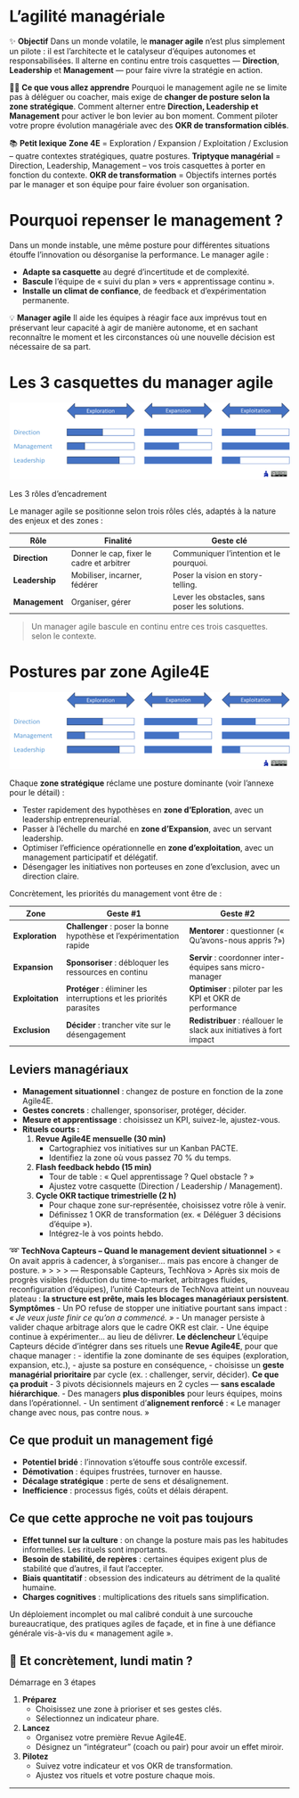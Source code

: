 # L’agilité managériale



✨ **Objectif** Dans un monde volatile, le **manager agile** n’est plus simplement un pilote : il est l’architecte et le catalyseur d’équipes autonomes et responsabilisées. Il alterne en continu entre trois casquettes — **Direction**, **Leadership** et **Management** — pour faire vivre la stratégie en action.

🧑‍🎓 **Ce que vous allez apprendre** Pourquoi le management agile ne se limite pas à déléguer ou coacher, mais exige de **changer de posture selon la zone stratégique**. Comment alterner entre **Direction, Leadership et Management** pour activer le bon levier au bon moment. Comment piloter votre propre évolution managériale avec des **OKR de transformation ciblés**.

📚 **Petit lexique** **Zone 4E** = Exploration / Expansion / Exploitation / Exclusion – quatre contextes stratégiques, quatre postures. **Triptyque managérial** = Direction, Leadership, Management – vos trois casquettes à porter en fonction du contexte. **OKR de transformation** = Objectifs internes portés par le manager et son équipe pour faire évoluer son organisation.

# Pourquoi repenser le management ?

Dans un monde instable, une même posture pour différentes situations étouffe l’innovation ou désorganise la performance. Le manager agile :

- **Adapte sa casquette** au degré d’incertitude et de complexité.
- **Bascule** l’équipe de « suivi du plan » vers « apprentissage continu ».
- **Installe** **un climat de confiance**, de feedback et d’expérimentation permanente.

💡 **Manager agile** Il aide les équipes à réagir face aux imprévus tout en préservant leur capacité à agir de manière autonome, et en sachant reconnaître le moment et les circonstances où une nouvelle décision est nécessaire de sa part.

# Les 3 casquettes du manager agile

![Les 3 rôles d’encadrement](image.png)

Les 3 rôles d’encadrement

Le manager agile se positionne selon trois rôles clés, adaptés à la nature des enjeux et des zones :

| Rôle | Finalité | Geste clé |
| --- | --- | --- |
| **Direction** | Donner le cap, fixer le cadre et arbitrer | Communiquer l’intention et le pourquoi. |
| **Leadership** | Mobiliser, incarner, fédérer | Poser la vision en story-telling. |
| **Management** | Organiser, gérer | Lever les obstacles, sans poser les solutions. |

> Un manager agile bascule en continu entre ces trois casquettes. selon le contexte.
> 

# Postures par zone Agile4E

![image.png](image.png)

Chaque **zone stratégique** réclame une posture dominante (voir l’annexe pour le détail) :

- Tester rapidement des hypothèses en **zone d’Eploration**, avec un leadership entrepreneurial.
- Passer à l’échelle du marché en **zone d’Expansion**, avec un servant leadership.
- Optimiser l’efficience opérationnelle en **zone d’exploitation**, avec un management participatif et délégatif.
- Désengager les initiatives non porteuses en zone d’exclusion, avec un direction claire.

Concrètement, les priorités du management vont être de :

| Zone | Geste #1 | Geste #2 |
| --- | --- | --- |
| **Exploration** | **Challenger** : poser la bonne hypothèse et l’expérimentation rapide | **Mentorer** : questionner (« Qu’avons-nous appris ?») |
| **Expansion** | **Sponsoriser** : débloquer les ressources en continu | **Servir** : coordonner inter-équipes sans micro-manager |
| **Exploitation** | **Protéger** : éliminer les interruptions et les priorités parasites | **Optimiser** : piloter par les KPI et OKR de performance |
| **Exclusion** | **Décider** : trancher vite sur le désengagement | **Redistribuer** : réallouer le slack aux initiatives à fort impact |

## Leviers managériaux

- **Management situationnel** : changez de posture en fonction de la zone Agile4E.
- **Gestes concrets** : challenger, sponsoriser, protéger, décider.
- **Mesure et apprentissage** : choisissez un KPI, suivez-le, ajustez-vous.
- **Rituels courts :**
    1. **Revue Agile4E mensuelle (30 min)**
        - Cartographiez vos initiatives sur un Kanban PACTE.
        - Identifiez la zone où vous passez 70 % du temps.
    2. **Flash feedback hebdo (15 min)**
        - Tour de table : « Quel apprentissage ? Quel obstacle ? »
        - Ajustez votre casquette (Direction / Leadership / Management).
    3. **Cycle OKR tactique trimestrielle (2 h)**
        - Pour chaque zone sur-représentée, choisissez votre rôle à venir.
        - Définissez 1 OKR de transformation (ex. « Déléguer 3 décisions d’équipe »).
        - Intégrez-le à vos points hebdo.

➿ **TechNova Capteurs – Quand le management devient situationnel** > « On avait appris à cadencer, à s’organiser… mais pas encore à changer de posture. » > > > — Responsable Capteurs, TechNova > Après six mois de progrès visibles (réduction du time-to-market, arbitrages fluides, reconfiguration d’équipes), l’unité Capteurs de TechNova atteint un nouveau plateau : **la structure est prête, mais les blocages managériaux persistent**. **Symptômes** - Un PO refuse de stopper une initiative pourtant sans impact : *« Je veux juste finir ce qu’on a commencé. »* - Un manager persiste à valider chaque arbitrage alors que le cadre OKR est clair. - Une équipe continue à expérimenter… au lieu de délivrer. **Le déclencheur** L’équipe Capteurs décide d’intégrer dans ses rituels une **Revue Agile4E**, pour que chaque manager : - identifie la zone dominante de ses équipes (exploration, expansion, etc.), - ajuste sa posture en conséquence, - choisisse un **geste managérial prioritaire** par cycle (ex. : challenger, servir, décider). **Ce que ça produit** - 3 pivots décisionnels majeurs en 2 cycles — **sans escalade hiérarchique**. - Des managers **plus disponibles** pour leurs équipes, moins dans l’opérationnel. - Un sentiment d’**alignement renforcé** : « Le manager change avec nous, pas contre nous. »

## Ce que produit un management figé

- **Potentiel bridé** : l’innovation s’étouffe sous contrôle excessif.
- **Démotivation** : équipes frustrées, turnover en hausse.
- **Décalage stratégique** : perte de sens et désalignement.
- **Inefficience** : processus figés, coûts et délais dérapent.

## Ce que cette approche ne voit pas toujours

- **Effet tunnel sur la culture** : on change la posture mais pas les habitudes informelles. Les rituels sont importants.
- **Besoin de stabilité, de repères** : certaines équipes exigent plus de stabilité que d’autres, il faut l’accepter.
- **Biais quantitatif** : obsession des indicateurs au détriment de la qualité humaine.
- **Charges cognitives** : multiplications des rituels sans simplification.

Un déploiement incomplet ou mal calibré conduit à une surcouche bureaucratique, des pratiques agiles de façade, et in fine à une défiance générale vis-à-vis du « management agile ».

## 👣 Et concrètement, lundi matin ?

Démarrage en 3 étapes

1. **Préparez**
    - Choisissez une zone à prioriser et ses gestes clés.
    - Sélectionnez un indicateur phare.
2. **Lancez**
    - Organisez votre première Revue Agile4E.
    - Désignez un “intégrateur” (coach ou pair) pour avoir un effet miroir.
3. **Pilotez**
    - Suivez votre indicateur et vos OKR de transformation.
    - Ajustez vos rituels et votre posture chaque mois.

---

#